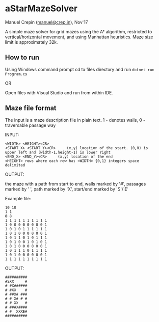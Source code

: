 aStarMazeSolver
====
Manuel Crepin (manuel@crep.in), Nov'17

A simple maze solver for grid mazes using the A* algorithm, restricted to vertical/horizontal movement, and using Manhattan heuristics. Maze size limit is approximately 32k.

## How to run

Using Windows command prompt cd to files directory and run `dotnet run Program.cs`

OR

Open files with Visual Studio and run from within IDE.


## Maze file format

The input is a maze description file in plain text.
 1 - denotes walls,
 0 - traversable passage way

INPUT:

    <WIDTH> <HEIGHT><CR>
    <START_X> <START_Y><CR>		(x,y) location of the start. (0,0) is upper left and (width-1,height-1) is lower right
    <END_X> <END_Y><CR>		(x,y) location of the end
    <HEIGHT> rows where each row has <WIDTH> {0,1} integers space delimited


OUTPUT:

 the maze with a path from start to end, walls marked by '#', passages marked by ' ', path marked by 'X', start/end marked by 'S'/'E'

Example file:  

    10 10
    1 1
    8 8
    1 1 1 1 1 1 1 1 1 1
    1 0 0 0 0 0 0 0 0 1
    1 0 1 0 1 1 1 1 1 1
    1 0 1 0 0 0 0 0 0 1
    1 0 1 1 0 1 0 1 1 1
    1 0 1 0 0 1 0 1 0 1
    1 0 1 0 0 0 0 0 0 1
    1 0 1 1 1 0 1 1 1 1
    1 0 1 0 0 0 0 0 0 1
    1 1 1 1 1 1 1 1 1 1

OUTPUT:

    ##########
    #SXX     #
    # #X######
    # #XX    #
    # ##X# ###
    # # X# # #
    # # XX   #
    # ###X####
    # #  XXXE#
    ##########